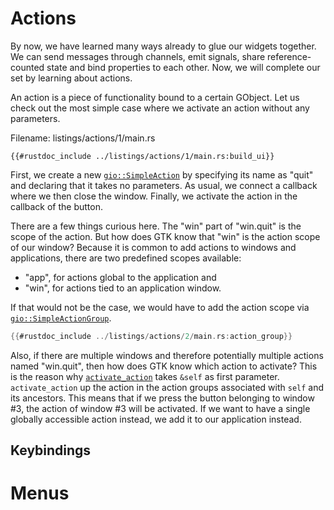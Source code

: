 # Actions

By now, we have learned many ways already to glue our widgets together.
We can send messages through channels, emit signals, share reference-counted state and bind properties to each other.
Now, we will complete our set by learning about actions.

An action is a piece of functionality bound to a certain GObject.
Let us check out the most simple case where we activate an action without any parameters.


<span class="filename">Filename: listings/actions/1/main.rs</span>

```rust,no_run
{{#rustdoc_include ../listings/actions/1/main.rs:build_ui}}
```

First, we create a new [`gio::SimpleAction`](https://gtk-rs.org/gtk-rs-core/stable/latest/docs/gio/struct.SimpleAction.html) by specifying its name as "quit" and declaring that it takes no parameters.
As usual, we connect a callback where we then close the window.
Finally, we activate the action in the callback of the button.

There are a few things curious here.
The "win" part of "win.quit" is the scope of the action.
But how does GTK know that "win" is the action scope of our window?
Because it is common to add actions to windows and applications, there are two predefined scopes available:
- "app", for actions global to the application and
- "win", for actions tied to an application window.

If that would not be the case, we would have to add the action scope via [`gio::SimpleActionGroup`](https://gtk-rs.org/gtk-rs-core/stable/latest/docs/gio/struct.SimpleActionGroup.html).

```rust ,no_run,noplayground
{{#rustdoc_include ../listings/actions/2/main.rs:action_group}}
```

Also, if there are multiple windows and therefore potentially multiple actions named "win.quit", then how does GTK know which action to activate?
This is the reason why [`activate_action`](https://gtk-rs.org/gtk4-rs/git/docs/gtk4/prelude/trait.WidgetExt.html#tymethod.activate_action) takes `&self` as first parameter.
`activate_action` up the action in the action groups associated with `self` and its ancestors.
This means that if we press the button belonging to window #3, the action of window #3 will be activated.
If we want to have a single globally accessible action instead, we add it to our application instead.




## Keybindings

# Menus
